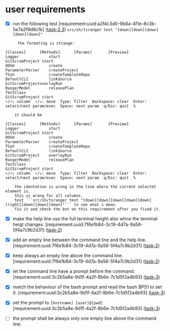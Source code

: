 # user requirements

- [x] run the following test [requirement:uuid:a2f4c3d0-9b8a-4f1e-8c3b-5e7a2f9d6c1b] ([task-2.3](./task-2.3-developer-fix-selected-row-indentation.md))
        ```src/sh/tsranger test "[down][down][down][down][down]" ```

        the formating is strange:
```
[Classes]      [Methods]      [Params]       [Preview]           
Logger             start                                 GitScrumProject start   
OOSH               create                                                                     
ParameterParser    createProject                                                              
TSsh               createTemplateRepo                                                         
DefaultCLI         linkSource                                                                 
GitScrumProjectoverlayRun                                                                 
RangerModel        releasePlan                                                                
TestClass                                                                                              
GitScrumProject start
←/→: column  ↑/↓: move  Type: filter  Backspace: clear  Enter: select/next param/exec  Space: next param  q/Esc: quit  %                                                    
```

        it should be
```
[Classes]      [Methods]      [Params]       [Preview]           
Logger             start                                 GitScrumProject start   
OOSH               create                                                                     
ParameterParser    createProject                                                              
TSsh               createTemplateRepo                                                         
DefaultCLI         linkSource                                                                 
GitScrumProject    overlayRun                                                                 
RangerModel        releasePlan                                                                
TestClass                                                                                              
GitScrumProject start
←/→: column  ↑/↓: move  Type: filter  Backspace: clear  Enter: select/next param/exec  Space: next param  q/Esc: quit  %                                                    
```

        the identation is wrong in the line where the current selectet element is.
        this is wrong for all columns.
        test ```src/sh/tsranger test "[down][down][down][down][down][right][down][down][down]"``` to see what i mean.
        fix it and check the bot on this requirement after you fixed it.

- [x] make the help line use the full terminal height also whne the terminal heigt changes. [requirement:uuid:7f6e1b84-3c19-4d7a-9a56-5f4a7c9b2d31] ([task-2](./task-2.1-developer-footer-height-and-spacing.md))
- [x] add an empty line between the command line and the help line. [requirement:uuid:7f6e1b84-3c19-4d7a-9a56-5f4a7c9b2d31] ([task-2](./task-2.1-developer-footer-height-and-spacing.md))
- [x] keep always an empty line above the command line. [requirement:uuid:7f6e1b84-3c19-4d7a-9a56-5f4a7c9b2d31] ([task-2](./task-2.1-developer-footer-height-and-spacing.md))
- [x] let the command line have a prompt before the command.  [requirement:uuid:3c2b5a8e-9d1f-4a2f-8b6e-7c1d5f2a4b93] ([task-3](./task-3.1-developer-command-prompt-ps1.md))
- [x] match the behaviour of the bash prompt and read the bash $PS1 to set it. [requirement:uuid:3c2b5a8e-9d1f-4a2f-8b6e-7c1d5f2a4b93] ([task-3](./task-3.1-developer-command-prompt-ps1.md))
- [x] set the prompt to ```[hostname] [user]@[pwd]``` [requirement:uuid:3c2b5a8e-9d1f-4a2f-8b6e-7c1d5f2a4b93] ([task-3](./task-3.1-developer-command-prompt-ps1.md))
- [ ] the prompt shall be always only one empty line above the command line.
   